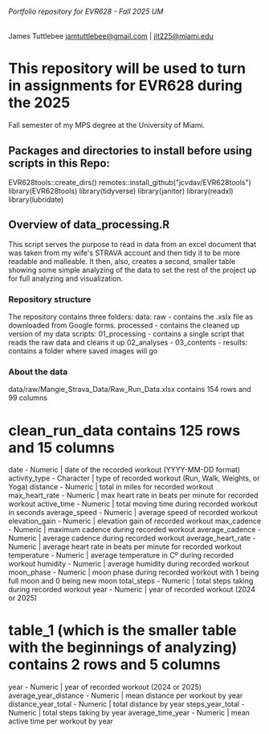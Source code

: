 ###### Portfolio repository for EVR628 - Fall 2025 UM

James Tuttlebee
jamtuttlebee@gmail.com | jlt225@miami.edu

# This repository will be used to turn in assignments for EVR628 during the 2025
  Fall semester of my MPS degree at the University of Miami.

## Packages and directories to install before using scripts in this Repo:
  EVR628tools::create_dirs()
  remotes::install_github("jcvdav/EVR628tools")
  library(EVR628tools)
  library(tidyverse)
  library(janitor)
  library(readxl)
  library(lubridate)
  
## Overview of data_processing.R
  This script serves the purpose to read in data from an excel document that was
  taken from my wife's STRAVA account and then tidy it to be more readable and 
  malleable. It then, also, creates a second, smaller table showing some simple
  analyzing of the data to set the rest of the project up for full analyzing and
  visualization.
  
### Repository structure
  The repository contains three folders:
    data:
      raw - contains the .xslx file as downloaded from Google forms.
      processed - contains the cleaned up version of my data
    scripts:
      01_processing - contains a single script that reads the raw data and cleans it up
      02_analyses -
      03_contents -
    results:
      contains a folder where saved images will go
      
### About the data
  data/raw/Mangie_Strava_Data/Raw_Run_Data.xlsx contains 154 rows and 99 columns
  
# clean_run_data contains 125 rows and 15 columns
  
date - Numeric | date of the recorded workout (YYYY-MM-DD format)
activity_type - Character | type of recorded workout (Run, Walk, Weights, or Yoga)
distance - Numeric | total in miles for recorded workout
max_heart_rate - Numeric | max heart rate in beats per minute for recorded workout
active_time - Numeric | total moving time during recorded workout in seconds
average_speed - Numeric | average speed of recorded workout
elevation_gain - Numeric | elevation gain of recorded workout
max_cadence - Numeric | maximum cadence during recorded workout
average_cadence - Numeric | average cadence during recorded workout
average_heart_rate - Numeric | average heart rate in beats per minute for recorded workout
temperature - Numeric | average temperature in Cº during recorded workout
humidity - Numeric | average humidity during recorded workout
moon_phase - Numeric | moon phase during recorded workout with 1 being full moon and 0 being new moon
total_steps - Numeric | total steps taking during recorded workout
year - Numeric | year of recorded workout (2024 or 2025)

  
# table_1 (which is the smaller table with the beginnings of analyzing) contains 2 rows and 5 columns
    
year - Numeric | year of recorded workout (2024 or 2025)
average_year_distance - Numeric | mean distance per workout by year
distance_year_total - Numeric | total distance by year
steps_year_total - Numeric | total steps taking by year
average_time_year - Numeric | mean active time per workout by year
